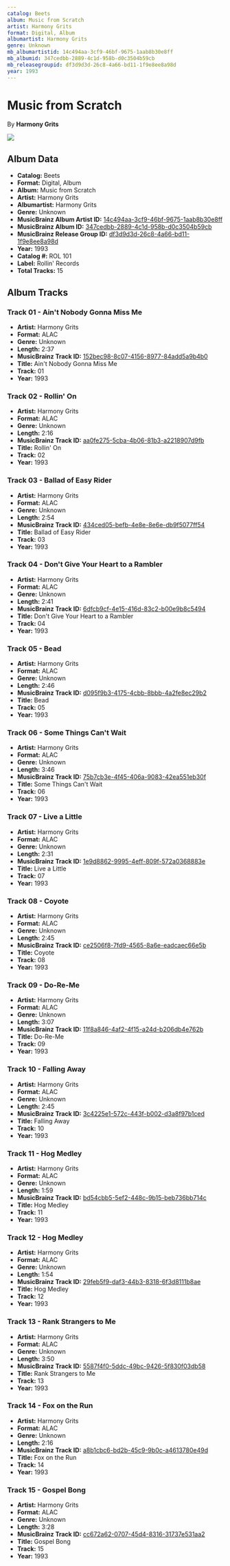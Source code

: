 ```yaml
---
catalog: Beets
album: Music from Scratch
artist: Harmony Grits
format: Digital, Album
albumartist: Harmony Grits
genre: Unknown
mb_albumartistid: 14c494aa-3cf9-46bf-9675-1aab8b30e8ff
mb_albumid: 347cedbb-2889-4c1d-958b-d0c3504b59cb
mb_releasegroupid: df3d9d3d-26c8-4a66-bd11-1f9e8ee8a98d
year: 1993
---
```


# Music from Scratch

By **Harmony Grits**

![](../../assets/beetscovers/Harmony_Grits-Music_from_Scratch.jpg)

## Album Data

- **Catalog:** Beets
- **Format:** Digital, Album
- **Album:** Music from Scratch
- **Artist:** Harmony Grits
- **Albumartist:** Harmony Grits
- **Genre:** Unknown
- **MusicBrainz Album Artist ID:** [14c494aa-3cf9-46bf-9675-1aab8b30e8ff](https://musicbrainz.org/artist/14c494aa-3cf9-46bf-9675-1aab8b30e8ff)
- **MusicBrainz Album ID:** [347cedbb-2889-4c1d-958b-d0c3504b59cb](https://musicbrainz.org/release/347cedbb-2889-4c1d-958b-d0c3504b59cb)
- **MusicBrainz Release Group ID:** [df3d9d3d-26c8-4a66-bd11-1f9e8ee8a98d](https://musicbrainz.org/release-group/df3d9d3d-26c8-4a66-bd11-1f9e8ee8a98d)
- **Year:** 1993
- **Catalog #:** ROL 101
- **Label:** Rollin' Records
- **Total Tracks:** 15

## Album Tracks

### Track 01 - Ain't Nobody Gonna Miss Me

- **Artist:** Harmony Grits
- **Format:** ALAC
- **Genre:** Unknown
- **Length:** 2:37
- **MusicBrainz Track ID:** [152bec98-8c07-4156-8977-84add5a9b4b0](https://musicbrainz.org/recording/152bec98-8c07-4156-8977-84add5a9b4b0)
- **Title:** Ain't Nobody Gonna Miss Me
- **Track:** 01
- **Year:** 1993

### Track 02 - Rollin' On

- **Artist:** Harmony Grits
- **Format:** ALAC
- **Genre:** Unknown
- **Length:** 2:16
- **MusicBrainz Track ID:** [aa0fe275-5cba-4b06-81b3-a2218907d9fb](https://musicbrainz.org/recording/aa0fe275-5cba-4b06-81b3-a2218907d9fb)
- **Title:** Rollin' On
- **Track:** 02
- **Year:** 1993

### Track 03 - Ballad of Easy Rider

- **Artist:** Harmony Grits
- **Format:** ALAC
- **Genre:** Unknown
- **Length:** 2:54
- **MusicBrainz Track ID:** [434ced05-befb-4e8e-8e6e-db9f5077ff54](https://musicbrainz.org/recording/434ced05-befb-4e8e-8e6e-db9f5077ff54)
- **Title:** Ballad of Easy Rider
- **Track:** 03
- **Year:** 1993

### Track 04 - Don't Give Your Heart to a Rambler

- **Artist:** Harmony Grits
- **Format:** ALAC
- **Genre:** Unknown
- **Length:** 2:41
- **MusicBrainz Track ID:** [6dfcb9cf-4e15-416d-83c2-b00e9b8c5494](https://musicbrainz.org/recording/6dfcb9cf-4e15-416d-83c2-b00e9b8c5494)
- **Title:** Don't Give Your Heart to a Rambler
- **Track:** 04
- **Year:** 1993

### Track 05 - Bead

- **Artist:** Harmony Grits
- **Format:** ALAC
- **Genre:** Unknown
- **Length:** 2:46
- **MusicBrainz Track ID:** [d095f9b3-4175-4cbb-8bbb-4a2fe8ec29b2](https://musicbrainz.org/recording/d095f9b3-4175-4cbb-8bbb-4a2fe8ec29b2)
- **Title:** Bead
- **Track:** 05
- **Year:** 1993

### Track 06 - Some Things Can't Wait

- **Artist:** Harmony Grits
- **Format:** ALAC
- **Genre:** Unknown
- **Length:** 3:46
- **MusicBrainz Track ID:** [75b7cb3e-4f45-406a-9083-42ea551eb30f](https://musicbrainz.org/recording/75b7cb3e-4f45-406a-9083-42ea551eb30f)
- **Title:** Some Things Can't Wait
- **Track:** 06
- **Year:** 1993

### Track 07 - Live a Little

- **Artist:** Harmony Grits
- **Format:** ALAC
- **Genre:** Unknown
- **Length:** 2:31
- **MusicBrainz Track ID:** [1e9d8862-9995-4eff-809f-572a0368883e](https://musicbrainz.org/recording/1e9d8862-9995-4eff-809f-572a0368883e)
- **Title:** Live a Little
- **Track:** 07
- **Year:** 1993

### Track 08 - Coyote

- **Artist:** Harmony Grits
- **Format:** ALAC
- **Genre:** Unknown
- **Length:** 2:45
- **MusicBrainz Track ID:** [ce2506f8-7fd9-4565-8a6e-eadcaec66e5b](https://musicbrainz.org/recording/ce2506f8-7fd9-4565-8a6e-eadcaec66e5b)
- **Title:** Coyote
- **Track:** 08
- **Year:** 1993

### Track 09 - Do-Re-Me

- **Artist:** Harmony Grits
- **Format:** ALAC
- **Genre:** Unknown
- **Length:** 3:07
- **MusicBrainz Track ID:** [11f8a846-4af2-4f15-a24d-b206db4e762b](https://musicbrainz.org/recording/11f8a846-4af2-4f15-a24d-b206db4e762b)
- **Title:** Do-Re-Me
- **Track:** 09
- **Year:** 1993

### Track 10 - Falling Away

- **Artist:** Harmony Grits
- **Format:** ALAC
- **Genre:** Unknown
- **Length:** 2:45
- **MusicBrainz Track ID:** [3c4225e1-572c-443f-b002-d3a8f97b1ced](https://musicbrainz.org/recording/3c4225e1-572c-443f-b002-d3a8f97b1ced)
- **Title:** Falling Away
- **Track:** 10
- **Year:** 1993

### Track 11 - Hog Medley

- **Artist:** Harmony Grits
- **Format:** ALAC
- **Genre:** Unknown
- **Length:** 1:59
- **MusicBrainz Track ID:** [bd54cbb5-5ef2-448c-9b15-beb736bb714c](https://musicbrainz.org/recording/bd54cbb5-5ef2-448c-9b15-beb736bb714c)
- **Title:** Hog Medley
- **Track:** 11
- **Year:** 1993

### Track 12 - Hog Medley

- **Artist:** Harmony Grits
- **Format:** ALAC
- **Genre:** Unknown
- **Length:** 1:54
- **MusicBrainz Track ID:** [29feb5f9-daf3-44b3-8318-6f3d8111b8ae](https://musicbrainz.org/recording/29feb5f9-daf3-44b3-8318-6f3d8111b8ae)
- **Title:** Hog Medley
- **Track:** 12
- **Year:** 1993

### Track 13 - Rank Strangers to Me

- **Artist:** Harmony Grits
- **Format:** ALAC
- **Genre:** Unknown
- **Length:** 3:50
- **MusicBrainz Track ID:** [5587f4f0-5ddc-49bc-9426-5f830f03db58](https://musicbrainz.org/recording/5587f4f0-5ddc-49bc-9426-5f830f03db58)
- **Title:** Rank Strangers to Me
- **Track:** 13
- **Year:** 1993

### Track 14 - Fox on the Run

- **Artist:** Harmony Grits
- **Format:** ALAC
- **Genre:** Unknown
- **Length:** 2:16
- **MusicBrainz Track ID:** [a8b1cbc6-bd2b-45c9-9b0c-a4613780e49d](https://musicbrainz.org/recording/a8b1cbc6-bd2b-45c9-9b0c-a4613780e49d)
- **Title:** Fox on the Run
- **Track:** 14
- **Year:** 1993

### Track 15 - Gospel Bong

- **Artist:** Harmony Grits
- **Format:** ALAC
- **Genre:** Unknown
- **Length:** 3:28
- **MusicBrainz Track ID:** [cc672a62-0707-45d4-8316-31737e531aa2](https://musicbrainz.org/recording/cc672a62-0707-45d4-8316-31737e531aa2)
- **Title:** Gospel Bong
- **Track:** 15
- **Year:** 1993

